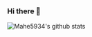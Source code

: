 ### Hi there 👋
![Mahe5934's github stats](https://github-readme-stats.vercel.app/api?username=Mahe5934&show_icons=true&theme=dracula&count_private=true&include_all_commits=true)

<!--
**Mahe5934/Mahe5934** is a ✨ _special_ ✨ repository because its `README.md` (this file) appears on your GitHub profile.

Here are some ideas to get you started:

- 🔭 I’m currently working on ...
- 🌱 I’m currently learning ...
- 👯 I’m looking to collaborate on ...
- 🤔 I’m looking for help with ...
- 💬 Ask me about ...
- 📫 How to reach me: ...
- 😄 Pronouns: ...
- ⚡ Fun fact: ...
-->
